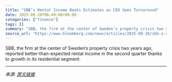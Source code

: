 ```yaml
---
title: "SBB’s Rental Income Beats Estimates as CEO Sees Turnaround"
date: 2025-08-20T06:49:00+08:00
categories: ["finance"]
tags: []
summary: "SBB, the firm at the center of Sweden’s property crisis two years ago, reported better-than-expected rental income in the second quarter thanks to growth in its residential segment."
source_url: "https://www.bloomberg.com/news/articles/2025-08-20/sbb-s-rental-income-beats-estimates-as-ceo-points-to-turnaround"
---
```


SBB, the firm at the center of Sweden’s property crisis two years ago, reported better-than-expected rental income in the second quarter thanks to growth in its residential segment.

---

*来源: [原文链接](https://www.bloomberg.com/news/articles/2025-08-20/sbb-s-rental-income-beats-estimates-as-ceo-points-to-turnaround)*
